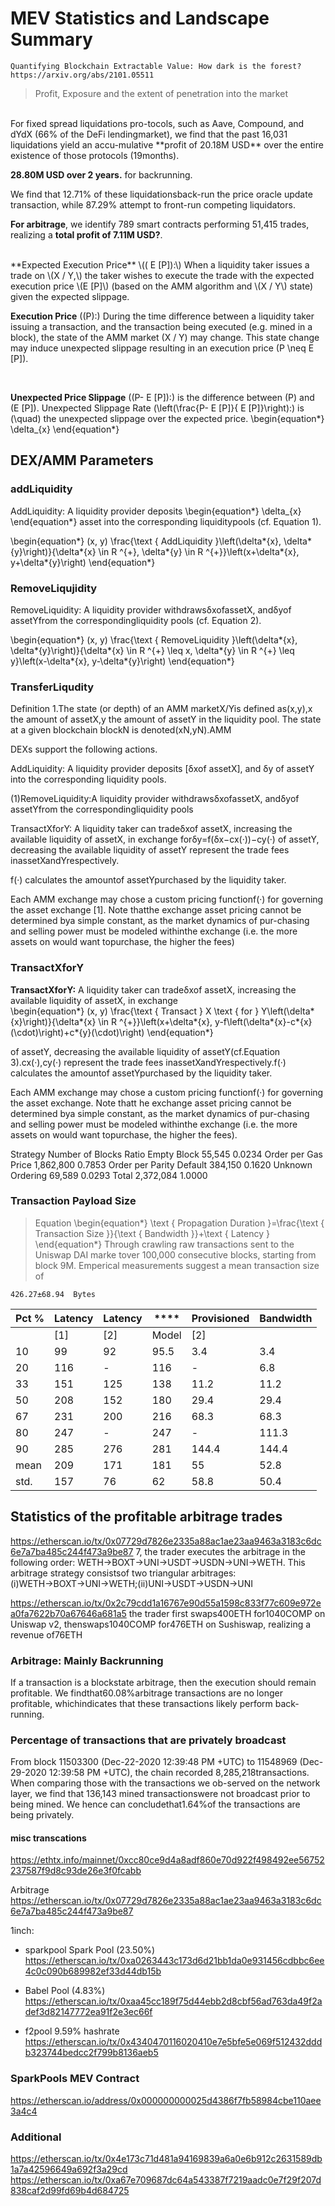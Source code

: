 # MEV Statistics and Landscape Summary

    Quantifying Blockchain Extractable Value: How dark is the forest?
    https://arxiv.org/abs/2101.05511

> Profit, Exposure and the extent of penetration into the market

<br>
For fixed spread liquidations pro-tocols, such as Aave, Compound, and dYdX (66%
of the DeFi lendingmarket), we find that the past 16,031 liquidations yield an
accu-mulative **profit of 20.18M USD** over the entire existence of those protocols
(19months). 

**28.80M USD over 2 years.** for backrunning.

We find that 12.71% of these liquidationsback-run the price oracle
update transaction, while 87.29% attempt to front-run competing liquidators.

**For arbitrage**, we identify 789 smart contracts performing 51,415 trades, realizing a
**total profit of 7.11M USD?**.

<br>
**Expected Execution Price** \(( E [P]):\) When a liquidity taker issues a trade on \(X / Y,\) the taker wishes to execute the trade with the expected execution 
price \(E [P]\) (based on the AMM algorithm and \(X / Y\) state) given the expected slippage.
<br>

**Execution Price** \((P):\) During the time difference between a liquidity taker issuing a transaction, and the transaction being executed (e.g. mined in a  
block), the state of the AMM market \(X / Y\) may change.
This state change may induce unexpected slippage resulting in an execution price \(P \neq E [P]\).

<br>

**Unexpected Price Slippage** \((P- E [P]):\) is the difference between \(P\) and \(E [P]\). Unexpected Slippage Rate \(\left(\frac{P- E [P]}{ E [P]}\right):\) is \(\quad\) the unexpected slippage over the expected price.
\begin{equation*} \delta\_{x} \end{equation*}

## DEX/AMM Parameters

### addLiquidity

AddLiquidity: A liquidity provider deposits
\begin{equation*} \delta\_{x} \end{equation*}
asset into the corresponding liquiditypools (cf. Equation 1).

\begin{equation*}
(x, y) \frac{\text { AddLiquidity }\left(\delta*{x}, \delta*{y}\right)}{\delta*{x} \in R ^{+}, \delta*{y} \in R ^{+}}\left(x+\delta*{x}, y+\delta*{y}\right)
\end{equation*}

### RemoveLiqujidity

RemoveLiquidity: A liquidity provider withdrawsδxofassetX, andδyof assetYfrom the correspondingliquidity pools (cf. Equation 2).

\begin{equation*}
(x, y) \frac{\text { RemoveLiquidity }\left(\delta*{x}, \delta*{y}\right)}{\delta*{x} \in R ^{+} \leq x, \delta*{y} \in R ^{+} \leq y}\left(x-\delta*{x}, y-\delta*{y}\right)
\end{equation*}

### TransferLiqudity

Definition 1.The state (or depth) of an AMM marketX/Yis defined as(x,y),x the amount of assetX,y the amount of assetY in the liquidity pool.
The state at a given blockchain blockN is denoted(xN,yN).AMM

DEXs support the following actions.

AddLiquidity: A liquidity provider deposits [δxof assetX], and δy of assetY into the corresponding liquidity pools.

(1)RemoveLiquidity:A liquidity provider withdrawsδxofassetX, andδyof assetYfrom the correspondingliquidity pools

TransactXforY: A liquidity taker can tradeδxof assetX, increasing the available liquidity of assetX, in exchange forδy=f(δx−cx(·))−cy(·) of assetY, decreasing the available liquidity of assetY represent the trade fees inassetXandYrespectively.

f(·) calculates the amountof assetYpurchased by the liquidity taker. 

Each AMM exchange may chose a custom pricing functionf(·) for governing the asset exchange [1].
Note thatthe exchange asset pricing cannot be determined bya simple constant, as the market dynamics of pur-chasing and selling power must be modeled withinthe exchange (i.e. the more assets on would want topurchase, the higher the fees)

### TransactXforY

**TransactXforY:**  A liquidity taker can tradeδxof assetX, increasing the available liquidity of assetX, in exchange  
\begin{equation*}
(x, y) \frac{\text { Transact } X \text { for } Y\left(\delta*{x}\right)}{\delta*{x} \in R ^{+}}\left(x+\delta*{x}, y-f\left(\delta*{x}-c*{x}(\cdot)\right)+c*{y}(\cdot)\right)
\end{equation*}

of assetY, decreasing the available liquidity of assetY(cf.Equation 3).cx(·),cy(·) represent the trade fees inassetXandYrespectively.f(·) calculates the amountof 
assetYpurchased by the liquidity taker. 

Each AMM exchange may chose a custom pricing functionf(·) for governing the asset exchange. Note thatt he exchange asset 
pricing cannot be determined bya simple constant, as the market dynamics of pur-chasing and selling power must be modeled withinthe exchange (i.e. the more assets 
on would want topurchase, the higher the fees).


Strategy Number of Blocks Ratio
Empty Block 55,545 0.0234
Order per Gas Price 1,862,800 0.7853
Order per Parity Default 384,150 0.1620
Unknown Ordering 69,589 0.0293
Total 2,372,084 1.0000

### Transaction Payload Size

> Equation
> \begin{equation*}
> \text { Propagation Duration }=\frac{\text { Transaction Size }}{\text { Bandwidth }}+\text { Latency }
> \end{equation*}
> Through crawling raw transactions sent to the Uniswap DAI marke tover 100,000 consecutive blocks,
> starting from block 9M. Emperical measurements suggest a mean transaction size of

    426.27±68.94  Bytes

| **Pct %** | **Latency** | **Latency** | \*\*\*\* | **Provisioned** | **Bandwidth** |
| --------- | ----------- | ----------- | -------- | --------------- | ------------- |
|           | [1]         | [2]         | Model    | [2]             |               |
| 10        | 99          | 92          | 95.5     | 3.4             | 3.4           |
| 20        | 116         | -           | 116      | -               | 6.8           |
| 33        | 151         | 125         | 138      | 11.2            | 11.2          |
| 50        | 208         | 152         | 180      | 29.4            | 29.4          |
| 67        | 231         | 200         | 216      | 68.3            | 68.3          |
| 80        | 247         | -           | 247      | -               | 111.3         |
| 90        | 285         | 276         | 281      | 144.4           | 144.4         |
| mean      | 209         | 171         | 181      | 55              | 52.8          |
| std.      | 157         | 76          | 62       | 58.8            | 50.4          |

## Statistics of the profitable arbitrage trades

https://etherscan.io/tx/0x07729d7826e2335a88ac1ae23aa9463a3183c6dc6e7a7ba485c244f473a9be87
7, the trader executes the arbitrage in the following order:
WETH→BOXT→UNI→USDT→USDN→UNI→WETH. This arbitrage strategy consistsof two
triangular arbitrages:(i)WETH→BOXT→UNI→WETH;(ii)UNI→USDT→USDN→UNI

https://etherscan.io/tx/0x2c79cdd1a16767e90d55a1598c833f77c609e972ea0fa7622b70a67646a681a5
the trader first swaps400ETH for1040COMP on Uniswap v2, thenswaps1040COMP
for476ETH on Sushiswap, realizing a revenue of76ETH

### Arbitrage: Mainly Backrunning

If a transaction is a blockstate arbitrage, then the execution should remain
profitable. We findthat60.08%arbitrage transactions are no longer profitable,
whichindicates that these transactions likely perform back-running.

### Percentage of transactions that are privately broadcast

From block 11503300 (Dec-22-2020 12:39:48 PM +UTC) to 11548969 (Dec-29-2020
12:39:58 PM +UTC),
the chain recorded 8,285,218transactions. When comparing those with the
transactions we ob-served on the network layer, we find that 136,143 mined
transactionswere not broadcast prior to being mined.
We hence can concludethat1.64%of the transactions are being privately.

#### misc transcations

https://ethtx.info/mainnet/0xcc80ce9d4a8adf860e70d922f498492ee56752237587f9d8c93de26e3f0fcabb

Arbitrage
https://etherscan.io/tx/0x07729d7826e2335a88ac1ae23aa9463a3183c6dc6e7a7ba485c244f473a9be87

1inch:

- sparkpool Spark Pool (23.50%)
  https://etherscan.io/tx/0xa0263443c173d6d21bb1da0e931456cdbbc6ee4c0c090b689982ef33d44db15b

- Babel Pool (4.83%)
  https://etherscan.io/tx/0xaa45cc189f75d44ebb2d8cbf56ad763da49f2adef3d82147772ea91f2e3ec66f

- f2pool 9.59% hashrate
  https://etherscan.io/tx/0x4340470116020410e7e5bfe5e069f512432dddb323744bedcc2f799b8136aeb5

### SparkPools MEV Contract

https://etherscan.io/address/0x000000000025d4386f7fb58984cbe110aee3a4c4

### Additional

https://etherscan.io/tx/0x4e173c71d481a94169839a6a0e6b912c2631589db1a7a42596649a692f3a29cd
https://etherscan.io/tx/0xa67e709687dc64a543387f7219aadc0e7f29f207d838caf2d99fd69b4d684725

